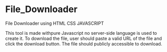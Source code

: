 # File_Downloader

File Downloader using HTML CSS JAVASCRIPT

This tool is made withpure Javascript no server-side language is used to create it. To download the file, user should paste a valid URL of the file and click the download button. The file should publicly accessible to download. 

